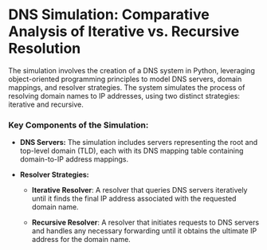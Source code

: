 # DNS Simulation: Comparative Analysis of Iterative vs. Recursive Resolution

The simulation involves the creation of a DNS system in Python, leveraging object-oriented programming principles to model DNS servers, domain mappings, and resolver strategies. The system simulates the process of resolving domain names to IP addresses, using two distinct strategies: iterative and recursive.

### **Key Components of the Simulation:**

- **DNS Servers:** The simulation includes servers representing the root and top-level domain (TLD), each with its DNS mapping table containing domain-to-IP address mappings.

- **Resolver Strategies:**
  - **Iterative Resolver**: A resolver that queries DNS servers iteratively until it finds the final IP address associated with the requested domain name.

  - **Recursive Resolver**: A resolver that initiates requests to DNS servers and handles any necessary forwarding until it obtains the ultimate IP address for the domain name.